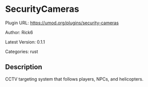 # SecurityCameras

Plugin URL: https://umod.org/plugins/security-cameras

Author: Rick6

Latest Version: 0.1.1

Categories: rust

## Description

CCTV targeting system that follows players, NPCs, and helicopters.
